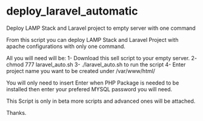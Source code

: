 # deploy_laravel_automatic
Deploy LAMP Stack and Laravel project to empty server with one command

From this script you can deploy LAMP Stack and Laravel Project with apache configurations with only one command.

All you will need will be:
1- Download this sell script to your empty server.
2- chmod 777 laravel_auto.sh 
3- ./laravel_auto.sh to run the script
4- Enter project name you want to be created under /var/www/html/

You will only need to insert Enter when PHP Package is needed to be installed then enter your prefered MYSQL password you will need.

This Script is only in beta more scripts and advanced ones will be attached.

Thanks.
